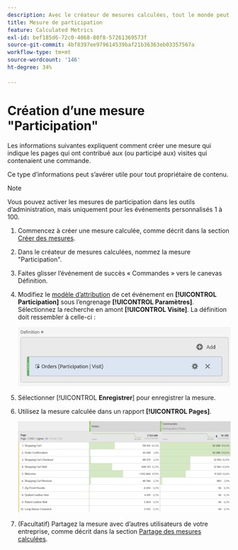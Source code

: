 ```yaml
---
description: Avec le créateur de mesures calculées, tout le monde peut créer une mesure de participation.
title: Mesure de participation
feature: Calculated Metrics
exl-id: bef185d6-72c0-4068-80f8-57261369573f
source-git-commit: 4bf8397ee979614539baf21b36363eb03357567a
workflow-type: tm+mt
source-wordcount: '146'
ht-degree: 34%

---
```


# Création d’une mesure &quot;Participation&quot;

Les informations suivantes expliquent comment créer une mesure qui indique les pages qui ont contribué aux (ou participé aux) visites qui contenaient une commande.

Ce type d’informations peut s’avérer utile pour tout propriétaire de contenu.

>[!NOTE]
>
>Vous pouvez activer les mesures de participation dans les outils d’administration, mais uniquement pour les événements personnalisés 1 à 100.

1. Commencez à créer une mesure calculée, comme décrit dans la section [Créer des mesures](/help/components/c-calcmetrics/c-workflow/cm-workflow/c-build-metrics/cm-build-metrics.md).

1. Dans le créateur de mesures calculées, nommez la mesure &quot;Participation&quot;.

1. Faites glisser l’événement de succès « Commandes » vers le canevas Définition.

1. Modifiez le [modèle d’attribution](/help/components/c-calcmetrics/c-workflow/cm-workflow/c-build-metrics/m-metric-type-alloc.md) de cet événement en **[!UICONTROL Participation]** sous l’engrenage **[!UICONTROL Paramètres]**. Sélectionnez la recherche en amont **[!UICONTROL Visite]**. La définition doit ressembler à celle-ci :

   ![](assets/participation.png)

1. Sélectionner [!UICONTROL **Enregistrer**] pour enregistrer la mesure.

1. Utilisez la mesure calculée dans un rapport **[!UICONTROL Pages]**.

   ![](assets/participation-pages.png)

1. (Facultatif) Partagez la mesure avec d’autres utilisateurs de votre entreprise, comme décrit dans la section [Partage des mesures calculées](/help/components/c-calcmetrics/c-workflow/cm-workflow/cm-sharing.md).
